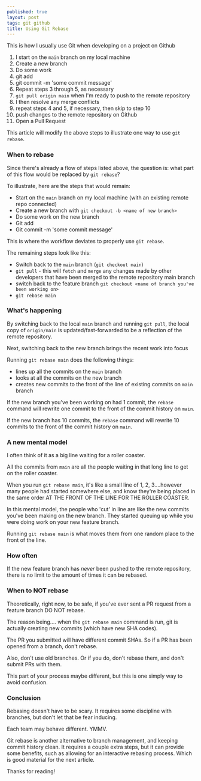 ```yaml
---
published: true
layout: post
tags: git github
title: Using Git Rebase
---
```


This is how I usually use Git when developing on a project on Github

1. I start on the `main` branch on my local machine
2. Create a new branch
3. Do some work
4. git add
5. git commit -m 'some commit message'
6. Repeat steps 3 through 5, as necessary
7. `git pull origin main` when I'm ready to push to the remote repository
8. I then resolve any merge conflicts
9. repeat steps 4 and 5, if necessary, then skip to step 10
10. push changes to the remote repository on Github
11. Open a Pull Request

This article will modify the above steps to illustrate one way to use `git rebase`.

### When to rebase

Since there's already a flow of steps listed above, the question is: what part of this flow would be replaced by `git rebase`?

To illustrate, here are the steps that would remain:

- Start on the `main` branch on my local machine (with an existing remote repo connected)
- Create a new branch with `git checkout -b <name of new branch>`
- Do some work on the new branch
- Git add
- Git commit -m 'some commit message'

This is where the workflow deviates to properly use `git rebase`.

The remaining steps look like this:

- Switch back to the `main` branch (`git checkout main`)
- `git pull` - this will `fetch` and `merge` any changes made by other developers that have been merged to the remote repository main branch
- switch back to the feature branch `git checkout <name of branch you've been working on>`
- `git rebase main`

### What's happening

By switching back to the local `main` branch and running `git pull`, the local copy of `origin/main` is updated/fast-forwarded to be a reflection of the remote repository.

Next, switching back to the new branch brings the recent work into focus

Running `git rebase main` does the following things:

- lines up all the commits on the `main` branch
- looks at all the commits on the new branch
- creates new commits to the front of the line of existing commits on `main` branch

If the new branch you've been working on had 1 commit, the `rebase` command will rewrite one commit to the front of the commit history on `main`.

If the new branch has 10 commits, the `rebase` command will rewrite 10 commits to the front of the commit history on `main`.

### A new mental model

I often think of it as a big line waiting for a roller coaster.

All the commits from `main` are all the people waiting in that long line to get on the roller coaster.

When you run `git rebase main`, it's like a small line of 1, 2, 3....however many people had started somewhere else, and know they're being placed in the same order AT THE FRONT OF THE LINE FOR THE ROLLER COASTER.

In this mental model, the people who 'cut' in line are like the new commits you've been making on the new branch. They started queuing up while you were doing work on your new feature branch.

Running `git rebase main` is what moves them from one random place to the front of the line.

### How often

If the new feature branch has _never_ been pushed to the remote repository, there is no limit to the amount of times it can be rebased.

### When to NOT rebase

Theoretically, right now, to be safe, if you've ever sent a PR request from a feature branch DO NOT rebase.

The reason being.... when the `git rebase main` command is run, git is actually creating new commits (which have new SHA codes).

The PR you submitted will have different commit SHAs. So if a PR has been opened from a branch, don't rebase.

Also, don't use old branches. Or if you do, don't rebase them, and don't submit PRs with them.

This part of your process maybe different, but this is one simply way to avoid confusion.

### Conclusion

Rebasing doesn't have to be scary. It requires some discipline with branches, but don't let that be fear inducing.

Each team may behave different. YMMV.

Git rebase is another alternative to branch management, and keeping commit history clean. It requires a couple extra steps, but it can provide some benefits, such as allowing for an interactive rebasing process. Which is good material for the next article.

Thanks for reading!

